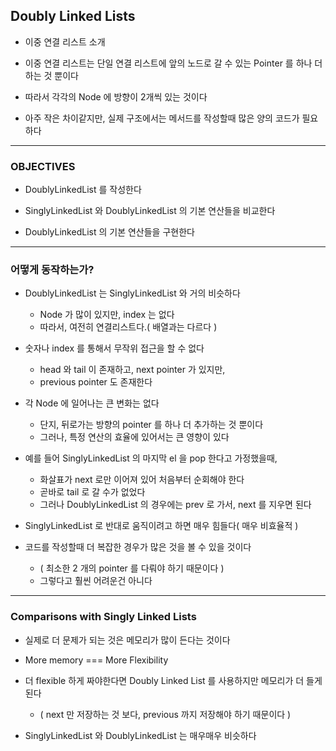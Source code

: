 ## Doubly Linked Lists

- 이중 연결 리스트 소개


- 이중 연결 리스트는 단일 연결 리스트에 앞의 노드로 갈 수 있는 Pointer 를 하나 더하는 것 뿐이다


- 따라서 각각의 Node 에 방향이 2개씩 있는 것이다


- 아주 작은 차이같지만, 실제 구조에서는 메서드를 작성할때 많은 양의 코드가 필요하다

---

### OBJECTIVES

- DoublyLinkedList 를 작성한다


- SinglyLinkedList 와 DoublyLinkedList 의 기본 연산들을 비교한다


- DoublyLinkedList 의 기본 연산들을 구현한다

---

### 어떻게 동작하는가?

- DoublyLinkedList 는 SinglyLinkedList 와 거의 비슷하다
  - Node 가 많이 있지만, index 는 없다
  - 따라서, 여전히 연결리스트다.( 배열과는 다르다 )


- 숫자나 index 를 통해서 무작위 접근을 할 수 없다
  - head 와 tail 이 존재하고, next pointer 가 있지만,
  - previous pointer 도 존재한다


- 각 Node 에 일어나는 큰 변화는 없다
  - 단지, 뒤로가는 방향의 pointer 를 하나 더 추가하는 것 뿐이다
  - 그러나, 특정 연산의 효율에 있어서는 큰 영향이 있다


- 예를 들어 SinglyLinkedList 의 마지막 el 을 pop 한다고 가정했을때,
  - 화살표가 next 로만 이어져 있어 처음부터 순회해야 한다
  - 곧바로 tail 로 갈 수가 없었다
  - 그러나 DoublyLinkedList 의 경우에는 prev 로 가서, next 를 지우면 된다


- SinglyLinkedList 로 반대로 움직이려고 하면 매우 힘들다( 매우 비효율적 )


- 코드를 작성할때 더 복잡한 경우가 많은 것을 볼 수 있을 것이다
  - ( 최소한 2 개의 pointer 를 다뤄야 하기 때문이다 )
  - 그렇다고 훨씬 어려운건 아니다

---

### Comparisons with Singly Linked Lists

- 실제로 더 문제가 되는 것은 메모리가 많이 든다는 것이다


- More memory === More Flexibility


- 더 flexible 하게 짜야한다면 Doubly Linked List 를 사용하지만 메모리가 더 들게 된다
  - ( next 만 저장하는 것 보다, previous 까지 저장해야 하기 때문이다 )


- SinglyLinkedList 와 DoublyLinkedList 는 매우매우 비슷하다